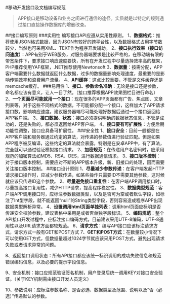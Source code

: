 #移动开发接口及文档编写规范
>APP接口是移动设备和业务之间进行通信的途径。实质就是以特定的规则通过接口直接操作数据库的增删改查。

##接口编写原则
###实用性
编写接口API应遵从实用性原则。
1、**数据格式**：推荐使用JSON格式数据，因为JSON有较好的跨平台性，以及数据格式占用字节数较少，当然也可采用XML、TEXT作为程序开发辅助。
2、**接口执行效率（接口访问速度）**：APP有别于WEB服务，对服务器端要求是比较严格的，在移动端有限的带宽条件下，要求接口响应速度要快，所有在开发过程中尽量选择效率高的框架，PHP推荐使用YAF框架，.NET推荐使用Newtonsoft
3、**数据量**：按需分配，APP客户端需要什么数据就返回什么数据，过多的数据量影响处理速度，最重要的是影响传输效率和浪费用户流量。
4、**API缓存**：这点比较重要，不管是文件缓存还是memcache缓存。
###易用性
1、**接口、参数命名准确**：无论是接口还是参数，命名都应该有意义，让人一目了然。（接口推荐根据APP效果图栏目进行命名）
2、**一个页面尽可能就用一个接口**：现在很多的APP页面都有广告、焦点图、文章列表等，对于这些不同格式的数据，不可能都分配一个接口，这样加大了APP请求接口数，影响响应速度。建议服务器端尽可能处理好数据后通过一个接口返回给APP客户端。
3、**接口数据、状态**：接口必须提供明确的数据状态信息，不管是成功的，还是失败的，都必须返回给APP客户端。
4、**接口要有可扩展性**：方便后期功能性调整，接口应具备可扩展性。
###安全性
1、**接口安全**：目前一般都是在APP客户端和服务器通过约定的算法，对传递的参数值进行验证匹配。但是如果APP程序被反编译，这些约定的算法就会暴露，特别是在安卓APP中，有了算法，完全就可以通过验证模拟接口请求。
2、**加密规范**：在传递用户名密码时，应采用规范的加密算法如MD5、RSA、DES，进行数据通信请求。
3、**接口版本控制**：对于接口版本控制，需要应对不断的APP版本升级，新、旧接口的处理，因而需要关注接口版本控制。
##接口设计原则
1、**尽量减少参数传递**：在客户端发起HTTP请求接口操作时，应减少参数传递，如某些操作只需要ID不需要其他参数，这时候就应该只传递ID这个参数。
2、**尽量避免接口重复性**：在客户端APP调用接口时，尽量提高接口复用性，减少HTTP请求，提高程序稳定性。
3、**数据类型规范**：客户端APP调用接口时，应标注参数数据类型，以及是否可为空或者默认字段，如标注了Int型字段，就不能返回“null”的String类型字段，否则容易造成程序APP出现数据类型解析异常。
4、**设置调用html页面单独列表**：调用html页面应标明是否传递安全校验参数，建议表格中采用是或者否单独字段标识。
5、**编码规范**：整个API接口开发过程中，应标注接口编码方式，目前建议采用UTF-8编码，UTF-8通用性以及URL请求方面都较规范。
6、**请求方式**：编写API接口应该标注请求方式，请求方式一般有GET和POST方式
7、**GET和POST方式**：在数量较小情况下可以使用GET方式，但数据量超过1024字节就应该采用POST方式，避免出现请求失败或者请求异常的问题。

 

8、返回接口调用状态：所有API接口都应该统一标识调用的成功失败信息和规范错误编码信息，以及必要的提示字段信息。

 

9、安全机制：接口应规范验证签名机制，用户登录后统一调用KEY对接口安全验证。（关于KEY机制需由接口开发人员定义）

 

10、参数说明：应标注参数名称、是否必选、数据类型及范围、说明以及“否（必选）”传递默认的参数。

 

